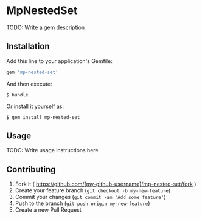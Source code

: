 # MpNestedSet

TODO: Write a gem description

## Installation

Add this line to your application's Gemfile:

```ruby
gem 'mp-nested-set'
```

And then execute:

    $ bundle

Or install it yourself as:

    $ gem install mp-nested-set

## Usage

TODO: Write usage instructions here

## Contributing

1. Fork it ( https://github.com/[my-github-username]/mp-nested-set/fork )
2. Create your feature branch (`git checkout -b my-new-feature`)
3. Commit your changes (`git commit -am 'Add some feature'`)
4. Push to the branch (`git push origin my-new-feature`)
5. Create a new Pull Request
